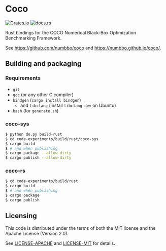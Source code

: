 # Coco

[![Crates.io](https://img.shields.io/crates/v/coco-rs)](https://crates.io/crates/coco-rs)
[![docs.rs](https://img.shields.io/docsrs/coco?color=blue)](https://docs.rs/coco-rs/latest/coco_rs/)

Rust bindings for the COCO Numerical Black-Box Optimization Benchmarking Framework.

See https://github.com/numbbo/coco and https://numbbo.github.io/coco/.

## Building and packaging

### Requirements

- `git`
- `gcc` (or any other C compiler)
- `bindgen` (`cargo install bindgen`)
    - and `libclang` (install `libclang-dev` on Ubuntu)
- `bash` (for `generate.sh`)

### coco-sys

```sh
$ python do.py build-rust
$ cd code-experiments/build/rust/coco-sys
$ cargo build
$ # and when publishing
$ cargo package --allow-dirty
$ cargo publish --allow-dirty
```

### coco-rs

```sh
$ cd code-experiments/build/rust
$ cargo build
$ # and when publishing
$ cargo package
$ cargo publish
```

## Licensing

This code is distributed under the terms of both the MIT license
and the Apache License (Version 2.0).

See [LICENSE-APACHE](LICENSE-APACHE) and [LICENSE-MIT](LICENSE-MIT) for details.
